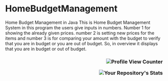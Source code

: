# HomeBudgetManagement
Home Budget Management in Java
This is Home Budget Management System in this program the users give inputs in numbers. Number 1 for showing the already given prices. number 2 is setting new prices for the items and number 3 is for comparing your amount with the budget to verify that you are in budget or you are out of budget. So, in overview it displays that you are in budget or out of budget.


<h3 align="right">
  
![Profile View Counter](https://komarev.com/ghpvc/?username=aneeshpavan&label=PROFILE+VIEWS&style=for-the-badge)

![Your Repository's Stats](https://github-readme-stats.vercel.app/api?username=aneeshpavan&show_icons=true) 
</h3>
